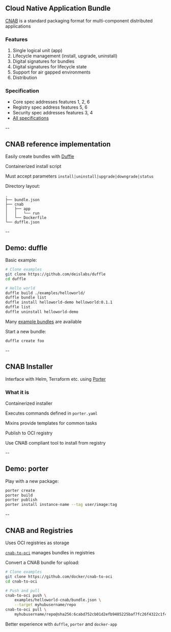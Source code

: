 ## Cloud Native Application Bundle

[CNAB](https://cnab.io/) is a standard packaging format for multi-component distributed applications

### Features

1. Single logical unit (app)
1. Lifecycle management (install, upgrade, uninstall)
1. Digital signatures for bundles
1. Digital signatures for lifecycle state
1. Support for air gapped environments
1. Distribution

### Specification

- Core spec addresses features 1, 2, 6
- Registry spec address features 5, 6
- Security spec addresses features 3, 4
- [All specifications](https://github.com/deislabs/cnab-spec)

--

## CNAB reference implementation

Easily create bundles with [Duffle](https://github.com/deislabs/duffle)

Containerized install script

Must accept parameters `install|uninstall|upgrade|downgrade|status`

Directory layout:

```
.
├── bundle.json
├── cnab
│   ├── app
│   │   └── run
│   └── Dockerfile
└── duffle.json
```

--

## Demo: duffle

Basic example:

```bash
# Clone examples
git clone https://github.com/deislabs/duffle
cd duffle

# Hello world
duffle build ./examples/helloworld/
duffle bundle list
duffle install helloworld-demo helloworld:0.1.1
duffle list
duffle uninstall helloworld-demo
```

Many [example bundles](https://github.com/deislabs/example-bundles) are available

Start a new bundle:

```bash
duffle create foo
```

--

## CNAB Installer

Interface with Helm, Terraform etc. using [Porter](https://porter.sh/)

### What it is

Containerized installer

Executes commands defined in `porter.yaml`

Mixins provide templates for common tasks

Publish to OCI registry

Use CNAB compliant tool to install from registry

--

## Demo: porter

Play with a new package:

```bash
porter create
porter build
porter publish
porter install instance-name --tag user/image:tag
```

--

## CNAB and Registries

Uses OCI registries as storage

[`cnab-to-oci`](https://github.com/docker/cnab-to-oci) manages bundles in registries

Convert a CNAB bundle for upload:

```bash
# Clone examples
git clone https://github.com/docker/cnab-to-oci
cd cnab-to-oci

# Push and pull
cnab-to-oci push \
    examples/helloworld-cnab/bundle.json \
    --target myhubusername/repo
cnab-to-oci pull \
    myhubusername/repo@sha256:6cabd752cb01d2efb9485225baf7fc26f4322c1f45f537f76c5eeb67ba8d83e0
```

Better experience with `duffle`, `porter` and `docker-app`
